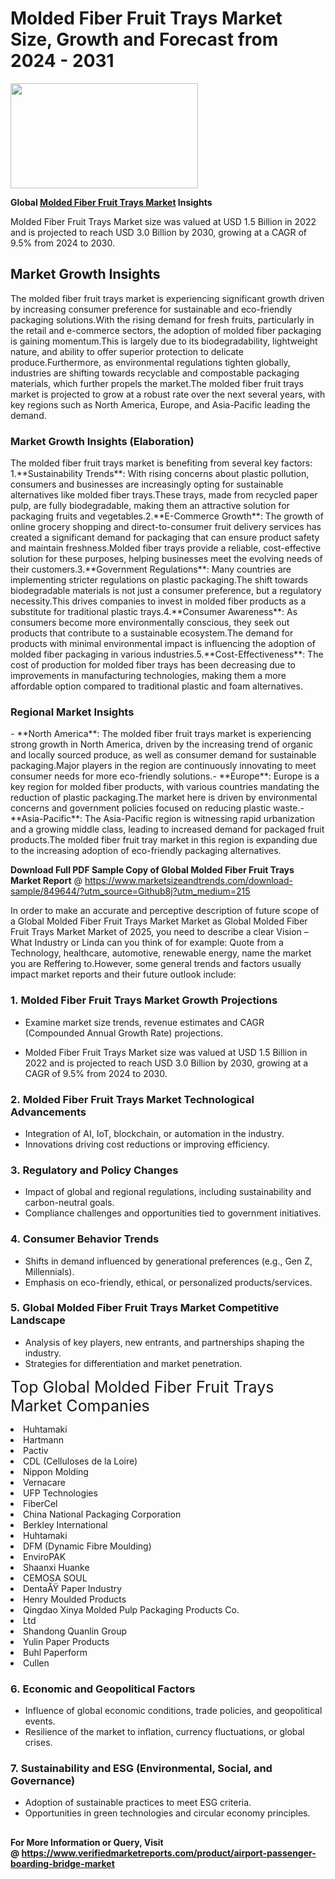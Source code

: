 <H1>Molded Fiber Fruit Trays Market Size, Growth and Forecast from 2024 - 2031</H1><img class="aligncenter size-medium wp-image-584254" src="https://thirdeyenews.in/wp-content/uploads/2024/09/Global-Market-Research-300x168.jpeg" alt="" width="300" height="168" /><p><strong>Global&nbsp;<a href="https://www.marketsizeandtrends.com/download-sample/849644/?utm_source=Github8j?utm_medium=215">Molded Fiber Fruit Trays Market</a> Insights</strong></p><p>Molded Fiber Fruit Trays Market size was valued at USD 1.5 Billion in 2022 and is projected to reach USD 3.0 Billion by 2030, growing at a CAGR of 9.5% from 2024 to 2030.</p><p><h2>Market Growth Insights</h2> The molded fiber fruit trays market is experiencing significant growth driven by increasing consumer preference for sustainable and eco-friendly packaging solutions.With the rising demand for fresh fruits, particularly in the retail and e-commerce sectors, the adoption of molded fiber packaging is gaining momentum.This is largely due to its biodegradability, lightweight nature, and ability to offer superior protection to delicate produce.Furthermore, as environmental regulations tighten globally, industries are shifting towards recyclable and compostable packaging materials, which further propels the market.The molded fiber fruit trays market is projected to grow at a robust rate over the next several years, with key regions such as North America, Europe, and Asia-Pacific leading the demand.<h3>Market Growth Insights (Elaboration)</h3> The molded fiber fruit trays market is benefiting from several key factors: 1.**Sustainability Trends**: With rising concerns about plastic pollution, consumers and businesses are increasingly opting for sustainable alternatives like molded fiber trays.These trays, made from recycled paper pulp, are fully biodegradable, making them an attractive solution for packaging fruits and vegetables.2.**E-Commerce Growth**: The growth of online grocery shopping and direct-to-consumer fruit delivery services has created a significant demand for packaging that can ensure product safety and maintain freshness.Molded fiber trays provide a reliable, cost-effective solution for these purposes, helping businesses meet the evolving needs of their customers.3.**Government Regulations**: Many countries are implementing stricter regulations on plastic packaging.The shift towards biodegradable materials is not just a consumer preference, but a regulatory necessity.This drives companies to invest in molded fiber products as a substitute for traditional plastic trays.4.**Consumer Awareness**: As consumers become more environmentally conscious, they seek out products that contribute to a sustainable ecosystem.The demand for products with minimal environmental impact is influencing the adoption of molded fiber packaging in various industries.5.**Cost-Effectiveness**: The cost of production for molded fiber trays has been decreasing due to improvements in manufacturing technologies, making them a more affordable option compared to traditional plastic and foam alternatives.<h3>Regional Market Insights</h3> - **North America**: The molded fiber fruit trays market is experiencing strong growth in North America, driven by the increasing trend of organic and locally sourced produce, as well as consumer demand for sustainable packaging.Major players in the region are continuously innovating to meet consumer needs for more eco-friendly solutions.- **Europe**: Europe is a key region for molded fiber products, with various countries mandating the reduction of plastic packaging.The market here is driven by environmental concerns and government policies focused on reducing plastic waste.- **Asia-Pacific**: The Asia-Pacific region is witnessing rapid urbanization and a growing middle class, leading to increased demand for packaged fruit products.The molded fiber fruit tray market in this region is expanding due to the increasing adoption of eco-friendly packaging alternatives.<p><span class=""><strong>Download Full PDF Sample Copy of Global Molded Fiber Fruit Trays Market Report</strong> @ <a href="https://www.marketsizeandtrends.com/download-sample/849644/?utm_source=Github8j?utm_medium=215" target="_blank">https://www.marketsizeandtrends.com/download-sample/849644/?utm_source=Github8j?utm_medium=215</a></span></p><p>In order to make an accurate and perceptive description of future scope of a Global&nbsp;Molded Fiber Fruit Trays Market Market as Global&nbsp;Molded Fiber Fruit Trays Market Market of 2025, you need to describe a clear Vision &ndash; What Industry or Linda can you think of for example: Quote from a Technology, healthcare, automotive, renewable energy, name the market you are Reffering to.However, some general trends and factors usually impact market reports and their future outlook include:</p><h3>1.&nbsp;<strong>Molded Fiber Fruit Trays Market Growth Projections</strong></h3><ul><li>Examine market size trends, revenue estimates and CAGR (Compounded Annual Growth Rate) projections.</li><li><p>Molded Fiber Fruit Trays Market size was valued at USD 1.5 Billion in 2022 and is projected to reach USD 3.0 Billion by 2030, growing at a CAGR of 9.5% from 2024 to 2030.</p></li></ul><h3>2.&nbsp;<strong>Molded Fiber Fruit Trays Market Technological Advancements</strong></h3><ul><li>Integration of AI, IoT, blockchain, or automation in the industry.</li><li>Innovations driving cost reductions or improving efficiency.</li></ul><h3>3.&nbsp;<strong>Regulatory and Policy Changes</strong></h3><ul><li>Impact of global and regional regulations, including sustainability and carbon-neutral goals.</li><li>Compliance challenges and opportunities tied to government initiatives.</li></ul><h3>4.&nbsp;<strong>Consumer Behavior Trends</strong></h3><ul><li>Shifts in demand influenced by generational preferences (e.g., Gen Z, Millennials).</li><li>Emphasis on eco-friendly, ethical, or personalized products/services.</li></ul><h3>5.&nbsp;<strong>Global Molded Fiber Fruit Trays Market Competitive Landscape</strong></h3><ul><li>Analysis of key players, new entrants, and partnerships shaping the industry.</li><li>Strategies for differentiation and market penetration.</li></ul><p data-pm-slice="1 1 []"><span style="color: inherit; font-family: inherit; font-size: 25px;">Top Global Molded Fiber Fruit Trays Market Companies</span></p><div class="" data-test-id=""><p><li>Huhtamaki</li><li> Hartmann</li><li> Pactiv</li><li> CDL (Celluloses de la Loire)</li><li> Nippon Molding</li><li> Vernacare</li><li> UFP Technologies</li><li> FiberCel</li><li> China National Packaging Corporation</li><li> Berkley International</li><li> Huhtamaki</li><li> DFM (Dynamic Fibre Moulding)</li><li> EnviroPAK</li><li> Shaanxi Huanke</li><li> CEMOSA SOUL</li><li> DentaÅŸ Paper Industry</li><li> Henry Moulded Products</li><li> Qingdao Xinya Molded Pulp Packaging Products Co.</li><li> Ltd</li><li> Shandong Quanlin Group</li><li> Yulin Paper Products</li><li> Buhl Paperform</li><li> Cullen</li></p></div><h3>6.&nbsp;<strong>Economic and Geopolitical Factors</strong></h3><ul><li>Influence of global economic conditions, trade policies, and geopolitical events.</li><li>Resilience of the market to inflation, currency fluctuations, or global crises.</li></ul><h3>7.&nbsp;<strong>Sustainability and ESG (Environmental, Social, and Governance)</strong></h3><ul><li>Adoption of sustainable practices to meet ESG criteria.</li><li>Opportunities in green technologies and circular economy principles.</li></ul><h2><strong style="font-size: 14px;">For More Information or Query, Visit @&nbsp;</strong><a style="background-color: #ffffff; font-size: 14px;" href="https://www.marketsizeandtrends.com/report/molded-fiber-fruit-trays-market/" target="_blank">https://www.verifiedmarketreports.com/product/airport-passenger-boarding-bridge-market</a></h2>